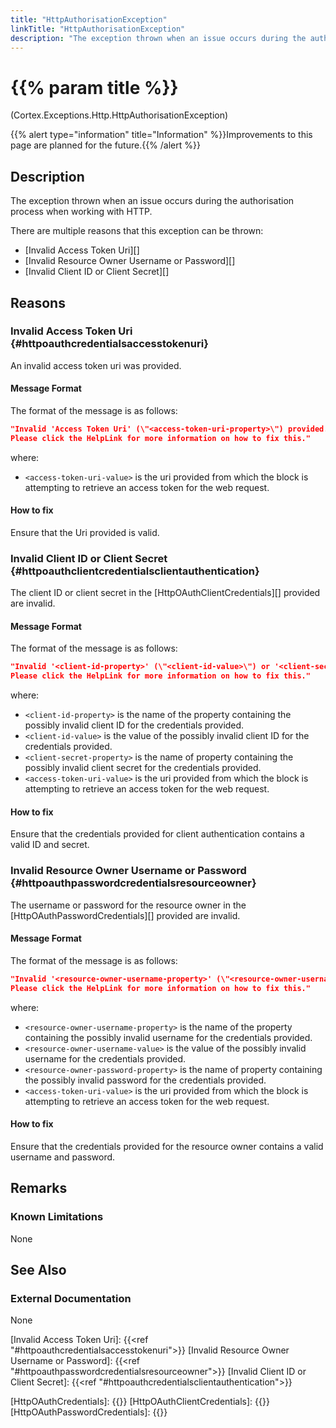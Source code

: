```yaml
---
title: "HttpAuthorisationException"
linkTitle: "HttpAuthorisationException"
description: "The exception thrown when an issue occurs during the authorisation process when working with HTTP."
---
```


# {{% param title %}}

<p class="namespace">(Cortex.Exceptions.Http.HttpAuthorisationException)</p>
{{% alert type="information" title="Information" %}}Improvements to this page are planned for the future.{{% /alert %}}

## Description

The exception thrown when an issue occurs during the authorisation process when working with HTTP.

There are multiple reasons that this exception can be thrown:

* [Invalid Access Token Uri][]
* [Invalid Resource Owner Username or Password][]
* [Invalid Client ID or Client Secret][]

## Reasons

### Invalid Access Token Uri {#httpoauthcredentialsaccesstokenuri}

An invalid access token uri was provided.

#### Message Format

The format of the message is as follows:

```json
"Invalid 'Access Token Uri' (\"<access-token-uri-property>\") provided. A token could not be retrieved from the provided 'Access Token Uri'.
Please click the HelpLink for more information on how to fix this."
```

where:

* `<access-token-uri-value>` is the uri provided from which the block is attempting to retrieve an access token for the web request.

#### How to fix

Ensure that the Uri provided is valid.

### Invalid Client ID or Client Secret {#httpoauthclientcredentialsclientauthentication}

The client ID or client secret in the [HttpOAuthClientCredentials][] provided are invalid.

#### Message Format

The format of the message is as follows:

```json
"Invalid '<client-id-property>' (\"<client-id-value>\") or '<client-secret-property>' provided. A token could not be retrieved from the provided 'Access Token Uri' (\"<access-token-uri-property>\") using these credentials.
Please click the HelpLink for more information on how to fix this."
```

where:

* `<client-id-property>` is the name of the property containing the possibly invalid client ID for the credentials provided.
* `<client-id-value>` is the value of the possibly invalid client ID for the credentials provided.
* `<client-secret-property>` is the name of property containing the possibly invalid client secret for the credentials provided.
* `<access-token-uri-value>` is the uri provided from which the block is attempting to retrieve an access token for the web request.

#### How to fix

Ensure that the credentials provided for client authentication contains a valid ID and secret.

### Invalid Resource Owner Username or Password {#httpoauthpasswordcredentialsresourceowner}

The username or password for the resource owner in the [HttpOAuthPasswordCredentials][] provided are invalid.

#### Message Format

The format of the message is as follows:

```json
"Invalid '<resource-owner-username-property>' (\"<resource-owner-username-value>\") or '<resource-owner-password-property>' provided. A token could not be retrieved from the provided 'Access Token Uri' (\"<access-token-uri-property>\") using these credentials.
Please click the HelpLink for more information on how to fix this."
```

where:

* `<resource-owner-username-property>` is the name of the property containing the possibly invalid username for the credentials provided.
* `<resource-owner-username-value>` is the value of the possibly invalid username for the credentials provided.
* `<resource-owner-password-property>` is the name of property containing the possibly invalid password for the credentials provided.
* `<access-token-uri-value>` is the uri provided from which the block is attempting to retrieve an access token for the web request.

#### How to fix

Ensure that the credentials provided for the resource owner contains a valid username and password.

## Remarks

### Known Limitations

None

## See Also

### External Documentation

None

[Invalid Access Token Uri]: {{<ref "#httpoauthcredentialsaccesstokenuri">}}
[Invalid Resource Owner Username or Password]: {{<ref "#httpoauthpasswordcredentialsresourceowner">}}
[Invalid Client ID or Client Secret]: {{<ref "#httpoauthcredentialsclientauthentication">}}

[HttpOAuthCredentials]: {{<url path="Cortex.Reference.DataTypes.Http.Authentication.OAuth.HttpOAuthCredentials.MainDoc">}}
[HttpOAuthClientCredentials]: {{<url path="Cortex.Reference.DataTypes.Http.Authentication.OAuth.HttpOAuthClientCredentials.MainDoc">}}
[HttpOAuthPasswordCredentials]: {{<url path="Cortex.Reference.DataTypes.Http.Authentication.OAuth.HttpOAuthPasswordCredentials.MainDoc">}}